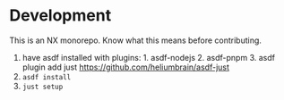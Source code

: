 # Development

This is an NX monorepo. Know what this means before contributing.

1. have asdf installed with plugins:
        1. asdf-nodejs
        2. asdf-pnpm
        3. asdf plugin add just https://github.com/heliumbrain/asdf-just
2. `asdf install`
3. `just setup`
